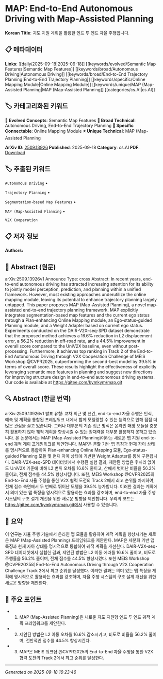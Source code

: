 
# MAP: End-to-End Autonomous Driving with Map-Assisted Planning

**Korean Title:** 지도 지원 계획을 활용한 엔드 투 엔드 자율 주행입니다.

## 📋 메타데이터

**Links**: [[daily/2025-09-18|2025-09-18]] [[keywords/evolved/Semantic Map Features|Semantic Map Features]] [[keywords/broad/Autonomous Driving|Autonomous Driving]] [[keywords/broad/End-to-End Trajectory Planning|End-to-End Trajectory Planning]] [[keywords/specific/Online Mapping Module|Online Mapping Module]] [[keywords/unique/MAP (Map-Assisted Planning|MAP (Map-Assisted Planning]] [[categories/cs.AI|cs.AI]]

## 🏷️ 카테고리화된 키워드
**🚀 Evolved Concepts**: Semantic Map Features
**🔬 Broad Technical**: Autonomous Driving, End-to-End Trajectory Planning
**🔗 Specific Connectable**: Online Mapping Module
**⭐ Unique Technical**: MAP (Map-Assisted Planning

**ArXiv ID**: [2509.13926](https://arxiv.org/abs/2509.13926)
**Published**: 2025-09-18
**Category**: cs.AI
**PDF**: [Download](https://arxiv.org/pdf/2509.13926.pdf)


## 🏷️ 추출된 키워드



`Autonomous Driving` • 

`Trajectory Planning` • 

`Segmentation-based Map Features` • 

`MAP (Map-Assisted Planning` • 

`V2X Cooperation`



## 📋 저자 정보

**Authors:** 

## 📄 Abstract (원문)

arXiv:2509.13926v1 Announce Type: cross 
Abstract: In recent years, end-to-end autonomous driving has attracted increasing attention for its ability to jointly model perception, prediction, and planning within a unified framework. However, most existing approaches underutilize the online mapping module, leaving its potential to enhance trajectory planning largely untapped. This paper proposes MAP (Map-Assisted Planning), a novel map-assisted end-to-end trajectory planning framework. MAP explicitly integrates segmentation-based map features and the current ego status through a Plan-enhancing Online Mapping module, an Ego-status-guided Planning module, and a Weight Adapter based on current ego status. Experiments conducted on the DAIR-V2X-seq-SPD dataset demonstrate that the proposed method achieves a 16.6% reduction in L2 displacement error, a 56.2% reduction in off-road rate, and a 44.5% improvement in overall score compared to the UniV2X baseline, even without post-processing. Furthermore, it achieves top ranking in Track 2 of the End-to-End Autonomous Driving through V2X Cooperation Challenge of MEIS Workshop @CVPR2025, outperforming the second-best model by 39.5% in terms of overall score. These results highlight the effectiveness of explicitly leveraging semantic map features in planning and suggest new directions for improving structure design in end-to-end autonomous driving systems. Our code is available at https://gitee.com/kymkym/map.git

## 🔍 Abstract (한글 번역)

arXiv:2509.13926v1 발표 유형: 교차
최근 몇 년간, end-to-end 자율 주행은 인식, 예측 및 계획을 통합된 프레임워크 내에서 함께 모델링할 수 있는 능력으로 인해 점점 더 많은 관심을 끌고 있습니다. 그러나 대부분의 기존 접근 방식은 온라인 매핑 모듈을 충분히 활용하지 않아 궤적 계획을 향상시킬 수 있는 잠재력을 대부분 활용하지 못하고 있습니다. 본 논문에서는 MAP (Map-Assisted Planning)이라는 새로운 맵 지원 end-to-end 궤적 계획 프레임워크를 제안합니다. MAP은 분할 기반 맵 특징과 현재 자이 상태를 명시적으로 통합하여 Plan-enhancing Online Mapping 모듈, Ego-status-guided Planning 모듈 및 현재 자이 상태에 기반한 Weight Adapter를 통해 구현됩니다. DAIR-V2X-seq-SPD 데이터셋에서 수행된 실험 결과, 제안된 방법은 후처리 없이도 UniV2X 기준에 비해 L2 변위 오차를 16.6% 줄이고, 산에서 벗어난 비율을 56.2% 줄이고, 전체 점수를 44.5% 향상시킵니다. 또한, MEIS Workshop @CVPR2025의 End-to-End 자율 주행을 통한 V2X 협력 도전의 Track 2에서 최고 순위를 차지하여, 전체 점수 측면에서 두 번째로 뛰어난 모델을 39.5% 능가합니다. 이러한 결과는 계획에서 의미 있는 맵 특징을 명시적으로 활용하는 효과를 강조하며, end-to-end 자율 주행 시스템의 구조 설계 개선을 위한 새로운 방향을 제안합니다. 우리의 코드는 https://gitee.com/kymkym/map.git에서 사용할 수 있습니다.

## 📝 요약

이 연구는 자율 주행 기술에서 온라인 맵 모듈을 활용하여 궤적 계획을 향상시키는 새로운 MAP (Map-Assisted Planning) 프레임워크를 제안한다. MAP은 세분화 기반 맵 특징과 현재 자아 상태를 명시적으로 통합하여 궤적 계획을 개선한다. DAIR-V2X-seq-SPD 데이터셋에서 실험한 결과, 제안된 방법은 L2 이동 에러를 16.6% 줄이고, 비도로 주행률을 56.2% 줄이며, 전체 점수를 44.5% 향상시켰다. 또한 MEIS Workshop @CVPR2025의 End-to-End Autonomous Driving through V2X Cooperation Challenge Track 2에서 최고 순위를 달성했다. 이러한 결과는 의미 있는 맵 특징을 계획에 명시적으로 활용하는 효과를 강조하며, 자율 주행 시스템의 구조 설계 개선을 위한 새로운 방향을 제안한다.

## 🎯 주요 포인트


- 1. MAP (Map-Assisted Planning)은 새로운 지도 지원형 엔드 투 엔드 궤적 계획 프레임워크를 제안한다.

- 2. 제안된 방법은 L2 이동 오차를 16.6% 감소시키고, 비도로 비율을 56.2% 줄이며, 전반적인 점수를 44.5% 향상시킨다.

- 3. MAP은 MEIS 워크샵 @CVPR2025의 End-to-End 자율 주행을 통한 V2X 협력 도전의 Track 2에서 최고 순위를 달성한다.


---

*Generated on 2025-09-18 16:23:46*